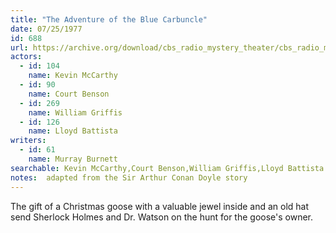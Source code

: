 ```yaml
---
title: "The Adventure of the Blue Carbuncle"
date: 07/25/1977
id: 688
url: https://archive.org/download/cbs_radio_mystery_theater/cbs_radio_mystery_theater-0651-0700.zip/cbs_radio_mystery_theater-0651-0700%2Fcbsrmt_0688_the_adventure_of_the_blue_carbunkle.mp3
actors:  
  - id: 104
    name: Kevin McCarthy  
  - id: 90
    name: Court Benson  
  - id: 269
    name: William Griffis  
  - id: 126
    name: Lloyd Battista
writers:  
  - id: 61
    name: Murray Burnett
searchable: Kevin McCarthy,Court Benson,William Griffis,Lloyd Battista Murray Burnett
notes:  adapted from the Sir Arthur Conan Doyle story
---
```

The gift of a Christmas goose with a valuable jewel inside and an old hat send Sherlock Holmes and Dr. Watson on the hunt for the goose's owner.